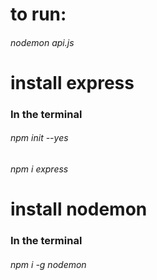 
# to run:
###### nodemon api.js

# install express
### In the terminal
###### npm init --yes
###### npm i express

# install nodemon
### In the terminal
###### npm i -g nodemon
